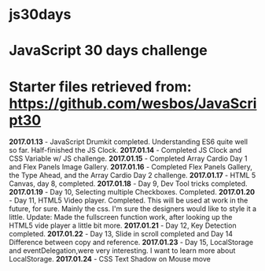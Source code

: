 # js30days
# JavaScript 30 days challenge
# Starter files retrieved from: https://github.com/wesbos/JavaScript30
**2017.01.13** - JavaScript Drumkit completed. Understanding ES6 quite well so far. Half-finished the JS Clock.
**2017.01.14** - Completed JS Clock and CSS Variable w/ JS challenge.
**2017.01.15** - Completed Array Cardio Day 1 and Flex Panels Image Gallery.
**2017.01.16** - Completed Flex Panels Gallery, the Type Ahead, and the Array Cardio Day 2 challenge.
**2017.01.17** - HTML 5 Canvas, day 8, completed.
**2017.01.18** - Day 9, Dev Tool tricks completed.
**2017.01.19** - Day 10, Selecting multiple Checkboxes. Completed.
**2017.01.20** - Day 11, HTML5 Video player. Completed. This will be used at work in the future, for sure. Mainly the css. I'm sure the designers would like to style it a little. Update: Made the fullscreen function work, after looking up the HTML5 vide player a little bit more.
**2017.01.21** - Day 12, Key Detection completed.
**2017.01.22** - Day 13, Slide in scroll completed and Day 14 Difference between copy and reference.
**2017.01.23** - Day 15, LocalStorage and eventDelegation,were very interesting. I want to learn more about LocalStorage.
**2017.01.24** - CSS Text Shadow on Mouse move